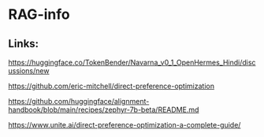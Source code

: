 # RAG-info

## Links:


https://huggingface.co/TokenBender/Navarna_v0_1_OpenHermes_Hindi/discussions/new

https://github.com/eric-mitchell/direct-preference-optimization

https://github.com/huggingface/alignment-handbook/blob/main/recipes/zephyr-7b-beta/README.md

https://www.unite.ai/direct-preference-optimization-a-complete-guide/
